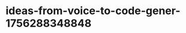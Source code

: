 # ideas-from-voice-to-code-gener-1756288348848
```json [ { "title": "Voice-Driven API Builder", "description": "أداة تتيح للمستخدمين إنشاء واجهات برمجة التطبيقات (APIs) من خلال الأوامر الصوتية، مما يسهل على المطورين غير المتمرسين بناء APIs بسرعة.", "mvp_plan": "1. تطوير واجهة بسيطة لتلقي الأوامر الصوتية. 2. استخدام مكتبة لتحويل الأوامر إلى كود API. 3. إنشاء نموذج أولي يمكنه توليد API بسيط من...
